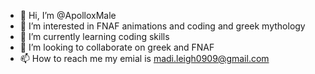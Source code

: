 - 👋 Hi, I’m @ApolloxMale
- 👀 I’m interested in FNAF animations and coding and greek mythology
- 🌱 I’m currently learning coding skills
- 💞️ I’m looking to collaborate on greek and FNAF
- 📫 How to reach me my emial is madi.leigh0909@gmail.com

<!---
ApolloxMale/ApolloxMale is a ✨ special ✨ repository because its `README.md` (this file) appears on your GitHub profile.
You can click the Preview link to take a look at your changes.
--->
